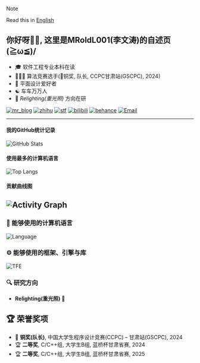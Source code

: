 > [!NOTE]
> Read this in [English](README.md)

## 你好呀👋🏻, 这里是MRoldL001(李文涛)的自述页(≧ω≦)/

- 🎓 软件工程专业本科在读
- 👨🏻‍💻 算法竞赛选手(🥉铜奖, 队长, CCPC甘肃站(GSCPC), 2024)
- 🎨 平面设计爱好者
- ☯️ 车车万万人
- 🔬 *Relighting(重光照)* 方向在研

[![mr_blog](https://img.shields.io/badge/----MR__Blog-268785?style=flat-square&logo=wordpress&logoColor=ffffff)](http://www.mroldl001.top) [![zhihu](https://img.shields.io/badge/知乎-0084FF?style=flat-square&logo=zhihu&logoColor=ffffff)](https://www.zhihu.com/people/mroldl001)
[![stf](https://img.shields.io/badge/StackOverflow-FE7A16?style=flat-square&logo=stackoverflow&logoColor=ffffff)](https://stackoverflow.com/users/24539719/mroldl001) [![bilibili](https://img.shields.io/badge/哔哩哔哩-00A1D6?style=flat-square&logo=bilibili&logoColor=ffffff)](https://space.bilibili.com/244751581) [![behance](https://img.shields.io/badge/Behance-1769FF?style=flat-square&logo=behance&logoColor=ffffff)](https://www.behance.net/mroldl001)
[![Email](https://img.shields.io/badge/电子邮件-D0104C?style=flat-square&logo=Mail.Ru&logoColor=ffffff)](mailto:kirakira@mroldl001.top)
 
---
#### 我的GitHub统计记录
![GitHub Stats](https://github-readme-stats.vercel.app/api?username=MRoldL001&show_icons=true&theme=shadow_green&v=2)
#### 使用最多的计算机语言
![Top Langs](https://github-readme-stats.vercel.app/api/top-langs/?username=MRoldL001&layout=compact&theme=shadow_green&v=2)
#### 贡献曲线图
![Activity Graph](https://github-readme-activity-graph.vercel.app/graph?username=MRoldL001&theme=github-light)
---
### 🧰 能够使用的计算机语言
![Language](https://skillicons.dev/icons?i=c,cpp,kotlin,python,html,css,javascript&theme=light)

### ⚙️ 能够使用的框架、引擎与库
![TFE](https://skillicons.dev/icons?i=godot,spring,pytorch&theme=light)

### 🔍 研究方向
- **Relighting(重光照) 🌇**

## 🏆 荣誉奖项
- 🥉 **铜奖(队长)**, 中国大学生程序设计竞赛(CCPC) – 甘肃站(GSCPC), 2024
- 🏆 **二等奖**, C/C++组, 大学生B组, 蓝桥杯甘肃省赛, 2024
- 🏆 **二等奖**, C/C++组, 大学生B组, 蓝桥杯甘肃省赛, 2025
